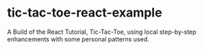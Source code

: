 # tic-tac-toe-react-example
A Build of the React Tutorial, Tic-Tac-Toe, using local step-by-step enhancements with some personal patterns used.
